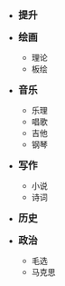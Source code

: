 - <font style="font-weight:bold;font-size:17px;">提升</font>
- <font style="font-weight:bold;font-size:17px;">绘画</font>
  - 理论
  - 板绘

- <font style="font-weight:bold;font-size:17px;">音乐</font>
  - 乐理
  - 唱歌
  - 吉他
  - 钢琴

- <font style="font-weight:bold;font-size:17px;">写作</font>
  - 小说
  - 诗词

- <font style="font-weight:bold;font-size:17px;">历史</font>
- <font style="font-weight:bold;font-size:17px;">政治</font>
  - 毛选
  - 马克思

